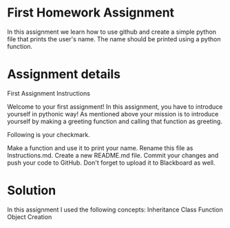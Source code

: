 # First Homework Assignment
In this assignment we learn how to use github and create a simple python file that prints the user's name.
The name should be printed using a python function.

# Assignment details
First Assignment Instructions

Welcome to your first assignment! In this assignment, you have to introduce yourself in pythonic way! As mentioned above your mission is to introduce yourself by making a greeting function and calling that function as greeting.

Following is your checkmark.

Make a function and use it to print your name.
Rename this file as Instructions.md. Create a new README.md file.
Commit your changes and push your code to GitHub.
Don't forget to upload it to Blackboard as well.

# Solution

In this assignment I used the following concepts:
Inheritance
Class 
Function
Object Creation



